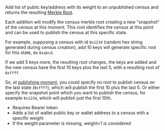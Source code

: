 Add list of public key/address with its weight to an unpublished census and returns the resulting 
[Merkle Root](https://en.wikipedia.org/wiki/Merkle_tree).  

Each addition will modify the census merkle root creating a new "snapshot" of the census at this moment. This root  identifies the census at this point and can be used to publish the census at this specific state.

For example, supposing a census with id `0x1234` (random hex string generated during census creation), add 10 keys will generate specific root for this state, ex `0xabcd`. 

If we add 5 keys more, the resulting root changes, the keys are added and the new census have the first 10 keys plus the last 5, with a resulting root of `0xffff`. 

So, at [publishing moment](census-publish), you could specify no root to publish census on the last 
state (`0xffff`), which will publish the first 10 plus the last 5. Or either specify the snapshot point which you want to publish the census, for example `0x1234`, which will publish just the first 10th.

- Requires Bearer token 
- Adds a list of wallet public key or wallet address to a census with a specific weight
- If the weight parameter is missing, weight=1 is considered